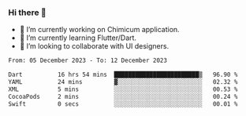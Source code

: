 ### Hi there 👋

<!--
**devcat37/devcat37** is a ✨ _special_ ✨ repository because its `README.md` (this file) appears on your GitHub profile.-->


- 🔭 I’m currently working on Chimicum application.
- 🌱 I’m currently learning Flutter/Dart.
- 👯 I’m looking to collaborate with UI designers.
<!-- - 🤔 I’m looking for help with ... -->

<!--START_SECTION:waka-->

```txt
From: 05 December 2023 - To: 12 December 2023

Dart          16 hrs 54 mins  ████████████████████████▒   96.90 %
YAML          24 mins         ▓░░░░░░░░░░░░░░░░░░░░░░░░   02.32 %
XML           5 mins          ░░░░░░░░░░░░░░░░░░░░░░░░░   00.53 %
CocoaPods     2 mins          ░░░░░░░░░░░░░░░░░░░░░░░░░   00.24 %
Swift         0 secs          ░░░░░░░░░░░░░░░░░░░░░░░░░   00.01 %
```

<!--END_SECTION:waka-->

